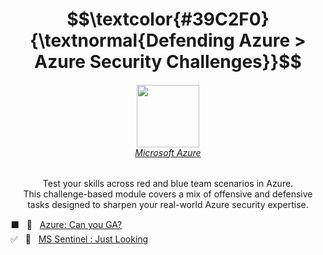 <h1 align="center"> $$\textcolor{#39C2F0}{\textnormal{Defending Azure > Azure Security Challenges}}$$ </h1>

<h6 align="center"> <img width="100px" src="https://github.com/user-attachments/assets/63b62e0e-f64d-422d-97b3-9d351f3c70d4"/><br><a href="https://azure.microsoft.com/en-us/blog/a-fluent-new-look-for-the-azure-icon/">Microsoft Azure</a></h6>

<p align="center">Test your skills across red and blue team scenarios in Azure.<br>
                  This challenge-based module covers a mix of offensive and defensive<br>
                  tasks designed to sharpen your real-world Azure security expertise.</p>

⬛ &nbsp; 🚩 &nbsp; [Azure: Can you GA?]([d](https://github.com/RosanaFSS/Azure-Defending/blob/4.Azure-Security-Challenges/1.%20Azure%20%3A%20Can%20you%20GA%3F.md))<br>
✅ &nbsp; 🚩 &nbsp; [MS Sentinel : Just Looking](https://github.com/RosanaFSS/Azure-Defending/blob/4.Azure-Security-Challenges/2.%20Easy%20%F0%9F%9A%A9%20-%20MS%20Sentinel%20:%20Just%20Looking.md)<br>
